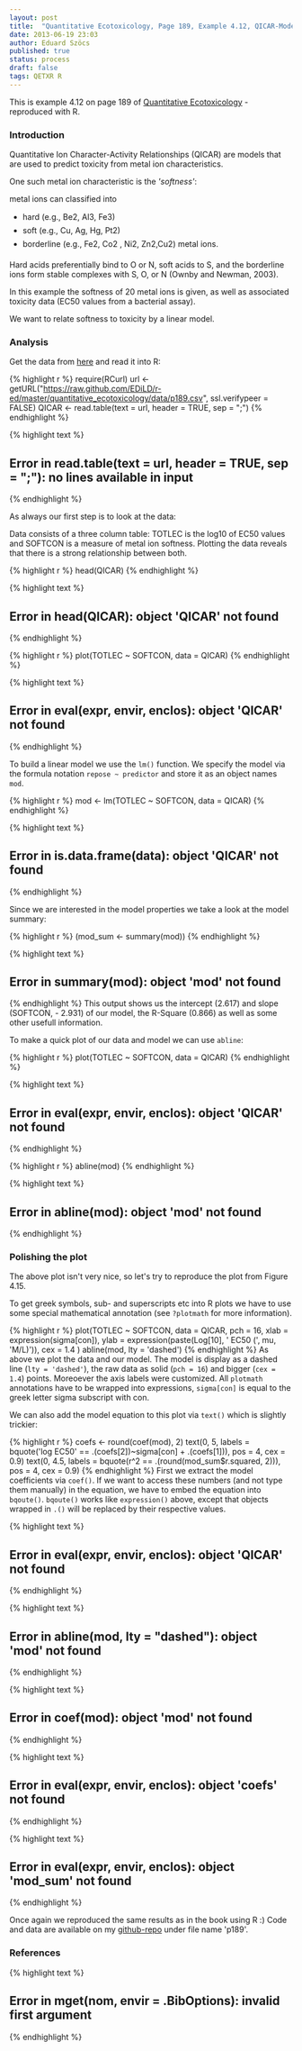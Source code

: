 ```yaml
---
layout: post
title:  "Quantitative Ecotoxicology, Page 189, Example 4.12, QICAR-Model"
date: 2013-06-19 23:03
author: Eduard Szöcs
published: true
status: process
draft: false
tags: QETXR R
---
```




This is example 4.12 on page 189 of [Quantitative Ecotoxicology](http://www.crcpress.com/product/isbn/9781439835647) - reproduced with R. 

### Introduction
Quantitative Ion Character-Activity Relationships (QICAR) are models that are used to predict toxicity from metal ion characteristics. 

One such metal ion characteristic is the *'softness'*:

metal ions can classified into 
* hard (e.g., Be2, Al3, Fe3)
* soft (e.g., Cu, Ag, Hg, Pt2)
* borderline (e.g., Fe2, Co2 , Ni2, Zn2,Cu2) metal ions.

Hard acids preferentially bind to O or N, soft acids to S, and the borderline ions form stable complexes with S, O, or N (Ownby and Newman, 2003). 

In this example the softness of 20 metal ions is given, as well as associated toxicity data (EC50 values from a bacterial assay). 

We want to relate softness to toxicity by a linear model.


### Analysis

Get the data from [here](https://raw.github.com/EDiLD/r-ed/master/quantitative_ecotoxicology/data/p189.csv) and read it into R:


{% highlight r %}
require(RCurl)
url <- getURL("https://raw.github.com/EDiLD/r-ed/master/quantitative_ecotoxicology/data/p189.csv",
ssl.verifypeer = FALSE)
QICAR <- read.table(text = url, header = TRUE, sep = ";")
{% endhighlight %}



{% highlight text %}
## Error in read.table(text = url, header = TRUE, sep = ";"): no lines available in input
{% endhighlight %}

As always our first step is to look at the data:
 
Data consists of a three column table: TOTLEC is the log10 of EC50 values and SOFTCON is a measure of metal ion softness.
Plotting the data reveals that there is a strong relationship between both.


{% highlight r %}
head(QICAR)
{% endhighlight %}



{% highlight text %}
## Error in head(QICAR): object 'QICAR' not found
{% endhighlight %}



{% highlight r %}
plot(TOTLEC ~ SOFTCON, data = QICAR)
{% endhighlight %}



{% highlight text %}
## Error in eval(expr, envir, enclos): object 'QICAR' not found
{% endhighlight %}

To build a linear model we use the `lm()` function.
We specify the model via the formula notation `repose ~ predictor` and store it as an object names `mod`.

{% highlight r %}
mod <- lm(TOTLEC ~ SOFTCON, data = QICAR)
{% endhighlight %}



{% highlight text %}
## Error in is.data.frame(data): object 'QICAR' not found
{% endhighlight %}

Since we are interested in the model properties we take a look at the model summary:

{% highlight r %}
(mod_sum <- summary(mod))
{% endhighlight %}



{% highlight text %}
## Error in summary(mod): object 'mod' not found
{% endhighlight %}
This output shows us the intercept (2.617) and slope (SOFTCON, - 2.931) of our model, the R-Square (0.866) as well as some other usefull information.

To make a quick plot of our data and model we can use `abline`:

{% highlight r %}
plot(TOTLEC ~ SOFTCON, data = QICAR)
{% endhighlight %}



{% highlight text %}
## Error in eval(expr, envir, enclos): object 'QICAR' not found
{% endhighlight %}



{% highlight r %}
abline(mod)
{% endhighlight %}



{% highlight text %}
## Error in abline(mod): object 'mod' not found
{% endhighlight %}


### Polishing the plot

The above plot isn't very nice, so let's try to reproduce the plot from Figure 4.15.

To get greek symbols, sub- and superscripts etc into R plots we have to use some special mathematical annotation (see `?plotmath` for more information).



{% highlight r %}
plot(TOTLEC ~ SOFTCON, data = QICAR, 
     pch = 16, 
     xlab = expression(sigma[con]),
     ylab = expression(paste(Log[10], ' EC50 (', mu, 'M/L)')),
     cex = 1.4
     )
abline(mod, lty = 'dashed')
{% endhighlight %}
As above we plot the data and our model. The model is display as a dashed line (`lty = 'dashed'`), the raw data as solid (`pch = 16`) and bigger (`cex = 1.4`) points. 
Moreoever the axis labels were customized. All `plotmath` annotations have to be wrapped into expressions, `sigma[con]` is equal to the greek letter sigma subscript with con.

We can also add the model equation to this plot via `text()` which is slightly trickier:


{% highlight r %}
coefs <- round(coef(mod), 2)
text(0, 5, labels = bquote('log EC50' == .(coefs[2])~sigma[con] + .(coefs[1])), 
     pos = 4, cex = 0.9)
text(0, 4.5, labels = bquote(r^2 == .(round(mod_sum$r.squared, 2))), 
     pos = 4, cex = 0.9)
{% endhighlight %}
First we extract the model coefficients via `coef()`. 
If we want to access these numbers (and not type them manually) in the equation, we have to embed the equation into `bqoute()`. `bqoute()` works like `expression()` above, except that  objects wrapped in `.()` will be replaced by their respective values.



{% highlight text %}
## Error in eval(expr, envir, enclos): object 'QICAR' not found
{% endhighlight %}



{% highlight text %}
## Error in abline(mod, lty = "dashed"): object 'mod' not found
{% endhighlight %}



{% highlight text %}
## Error in coef(mod): object 'mod' not found
{% endhighlight %}



{% highlight text %}
## Error in eval(expr, envir, enclos): object 'coefs' not found
{% endhighlight %}



{% highlight text %}
## Error in eval(expr, envir, enclos): object 'mod_sum' not found
{% endhighlight %}

Once again we reproduced the same results as in the book using R :)
Code and data are available on my [github-repo](https://github.com/EDiLD/r-ed/tree/master/quantitative_ecotoxicology) under file name 'p189'.

### References


{% highlight text %}
## Error in mget(nom, envir = .BibOptions): invalid first argument
{% endhighlight %}
